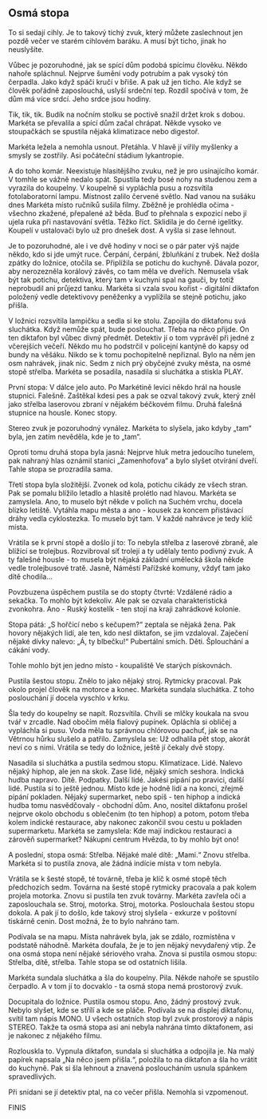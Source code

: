 ## Osmá stopa

To si sedají cihly. Je to takový tichý zvuk, který můžete zaslechnout jen pozdě večer ve starém cihlovém baráku. A musí být ticho, jinak ho neuslyšíte.

Vůbec je pozoruhodné, jak se spící dům podobá spícímu člověku. Někdo nahoře spláchnul. Nejprve šumění vody potrubím a pak vysoký tón čerpadla. Jako když spáči kručí v břiše. A pak už jen ticho. Ale když se člověk pořádně zaposlouchá, uslyší srdeční tep. Rozdíl spočívá v tom, že dům má více srdcí. Jeho srdce jsou hodiny. 

Tik, tik, tik. Budík na nočním stolku se poctivě snažil držet krok s dobou. Markéta se převalila a spící dům začal chrápat. Někde vysoko ve stoupačkách se spustila nějaká klimatizace nebo digestoř.

Markéta ležela a nemohla usnout. Přetáhla. V hlavě jí vířily myšlenky a smysly se zostřily. Asi počáteční stádium lykantropie.

A do toho komár. Neexistuje hlasitějšího zvuku, než je pro usínajícího komár. V tomhle se vážně nedalo spát. Spustila tedy bosé nohy na studenou zem a vyrazila do koupelny. V koupelně si vypláchla pusu a rozsvítila fotolaboratorní lampu. Místnost zalilo červené světlo. Nad vanou na sušáku dnes Markéta místo ručníků sušila filmy. Zběžně je prohlédla očima - všechno zkažené, přepalené až běda. Buď to přehnala s expozicí nebo jí ujela ruka při nastavování světla. Těžko říct. Sklidila je do černé igelitky. Koupelí v ustalovači bylo už pro dnešek dost. A vyšla si zase lehnout.

Je to pozoruhodné, ale i ve dvě hodiny v noci se o pár pater výš najde někdo, kdo si jde umýt ruce. Čerpání, čerpání, žbluňkání z trubek. Než došla zpátky do ložnice, otočila se. Připlížila se potichu do kuchyně. Dávala pozor, aby nerozezněla korálový závěs, co tam měla ve dveřích. Nemusela však být tak potichu, detektiva, který tam v kuchyni spal na gauči, by totiž neprobudil ani průjezd tanku. Markéta si vzala svou kořist - digitální diktafon položený vedle detektivovy peněženky a vyplížila se stejně potichu, jako přišla.

V ložnici rozsvítila lampičku a sedla si ke stolu. Zapojila do diktafonu svá sluchátka. Když nemůže spát, bude poslouchat. Třeba na něco přijde. On ten diktafon byl vůbec divný předmět. Detektiv jí o tom vyprávěl při jedné z včerejších večeří. Někdo mu ho podstrčil v policejní kantýně do kapsy od bundy na věšáku. Nikdo se k tomu pochopitelně nepřiznal. Bylo na něm jen osm nahrávek, jinak nic. Sedm z nich prý obyčejné zvuky města, na osmé stopě střelba. Markéta se posadila, nasadila si sluchátka a stiskla PLAY.

První stopa: V dálce jelo auto. Po Markétině levici někdo hrál na housle stupnici. Falešně. Zaštěkal kdesi pes a pak se ozval takový zvuk, který zněl jako střelba laserovou zbraní v nějakém béčkovém filmu. Druhá falešná stupnice na housle. Konec stopy.

Stereo zvuk je pozoruhodný vynález. Markéta to slyšela, jako kdyby „tam“ byla, jen zatím nevěděla, kde je to „tam“.

Oproti tomu druhá stopa byla jasná: Nejprve hluk metra jedoucího tunelem, pak nahraný hlas oznámil stanici „Zamenhofova“ a bylo slyšet otvírání dveří. Tahle stopa se prozradila sama.

Třetí stopa byla složitější. Zvonek od kola, potichu cikády ze všech stran. Pak se pomalu blížilo letadlo a hlasitě prolétlo nad hlavou. Markéta se zamyslela. Ano, to muselo být někde v polích na Suchém vrchu, docela blízko letiště. Vytáhla mapu města a ano - kousek za koncem přistávací dráhy vedla cyklostezka. To muselo být tam. V každé nahrávce je tedy klíč místa.

Vrátila se k první stopě a došlo jí to: To nebyla střelba z laserové zbraně, ale blížící se trolejbus. Rozvibroval síť trolejí a ty udělaly tento podivný zvuk. A ty falešné housle - to musela být nějaká základní umělecká škola někde vedle trolejbusové tratě. Jasně, Náměstí Pařížské komuny, vždyť tam jako dítě chodila…

Povzbuzena úspěchem pustila se do stopty čtvrté: Vzdálené rádio a sekačka. To mohlo být kdekoliv. Ale pak se ozvala charakteristická zvonkohra. Ano - Ruský kostelík - ten stojí na kraji zahrádkové kolonie.

Stopa pátá: „S hořčicí nebo s kečupem?“ zeptala se nějaká žena. Pak hovory nějakých lidí, ale ten, kdo nesl diktafon, se jim vzdaloval. Zaječení nějaké dívky nalevo: „Á, ty blbečku!“ Pubertální smích. Děti. Šplouchání a cákání vody.

Tohle mohlo být jen jedno místo - koupaliště Ve starých pískovnách.

Pustila šestou stopu. Znělo to jako nějaký stroj. Rytmicky pracoval. Pak okolo projel člověk na motorce a konec. Markéta sundala sluchátka. Z toho poslouchání jí docela vyschlo v krku.

Šla tedy do koupelny se napít. Rozsvítila. Chvíli se mlčky koukala na svou tvář v zrcadle. Nad obočím měla fialový pupínek. Opláchla si obličej a vypláchla si pusu. Voda měla tu správnou chlórovou pachuť, jak se na Větrnou hůrku slušelo a patřilo. Zamyslela se: Už odhalila pět stop, akorát neví co s nimi. Vrátila se tedy do ložnice, ještě jí čekaly dvě stopy.

Nasadila si sluchátka a pustila sedmou stopu. Klimatizace. Lidé. Nalevo nějaký hiphop, ale jen na skok. Zase lidé, nějaký smích seshora. Indická hudba napravo. Dítě. Podpatky. Další lidé. Jakési pípání po pravici, další lidé. Pustila si to ještě jednou. Místo kde je hodně lidí a na konci, zřejmě pípání pokladen. Nějaký supermarket, nebo spíš - ten hiphop a indická hudba tomu nasvědčovaly - obchodní dům. Ano, nositel diktafonu prošel nejprve okolo obchodu s oblečením (to ten hiphop) a potom, potom třeba kolem indické restaurace, aby nakonec zakončil svou cestu u pokladen supermarketu. Markéta se zamyslela: Kde mají indickou restauraci a zárověň supermarket? Nákupní centrum Hvězda, to by mohlo být ono!

A poslední, stopa osmá: Střelba. Nějaké malé dítě: „Mami.“ Znovu střelba. Markéta si to pustila znova, ale žádná indície místa v tom nebyla.

Vrátila se k šesté stopě, té továrně, třeba je klíč k osmé stopě těch předchozích sedm. Továrna na šesté stopě rytmicky pracovala a pak kolem projela motorka. Znovu si pustila ten zvuk továrny. Markéta zavřela oči a zaposlouchala se. Stroj, motorka. Stroj, motorka. Poslouchala šestou stopu dokola. A pak jí to došlo, kde takový stroj slyšela - exkurze v poštovní tiskárně cenin. Dost možná, že to bylo nahráno tam.

Podívala se na mapu. Místa nahrávek byla, jak se zdálo, rozmístěna v podstatě náhodně. Markéta doufala, že je to jen nějaký nevydařený vtip. Že ona osmá stopa není nějaké sériového vraha. Znova si pustila osmou stopu: Střelba, dítě, střelba. Tahle stopa se od ostatních lišila.

Markéta sundala sluchátka a šla do koupelny. Pila. Někde nahoře se spustilo čerpadlo. A v tom jí to docvaklo - ta osmá stopa nemá prostorový zvuk.

Docupitala do ložnice. Pustila osmou stopu. Ano, žádný prostový zvuk. Nebylo slyšet, kde se střílí a kde se pláče. Podívala se na displej diktafonu, svítil tam nápis MONO. U všech ostatních stop byl zvuk prostorový a nápis STEREO. Takže ta osmá stopa asi ani nebyla nahrána tímto diktafonem, asi je nakonec z nějakého filmu.

Rozlouskla to. Vypnula diktafon, sundala si sluchátka a odpojila je. Na malý papírek napsala „Na něco jsem přišla.“, položila to na diktafon a šla ho vrátit do kuchyně. Pak si šla lehnout a znavená posloucháním usnula spánkem spravedlivých.

Při snídani se jí detektiv ptal, na co večer přišla. Nemohla si vzpomenout.

FINIS

